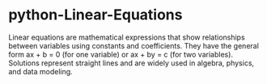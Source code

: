 # python-Linear-Equations
Linear equations are mathematical expressions that show relationships between variables using constants and coefficients. They have the general form ax + b = 0 (for one variable) or ax + by = c (for two variables). Solutions represent straight lines and are widely used in algebra, physics, and data modeling.
